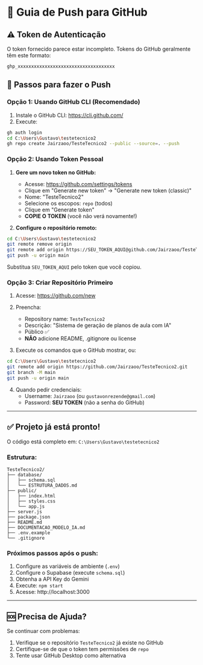 # 🚀 Guia de Push para GitHub

## ⚠️ Token de Autenticação

O token fornecido parece estar incompleto. Tokens do GitHub geralmente têm este formato:
```
ghp_xxxxxxxxxxxxxxxxxxxxxxxxxxxxxxxxxxxx
```

## 📝 Passos para fazer o Push

### Opção 1: Usando GitHub CLI (Recomendado)

1. Instale o GitHub CLI: https://cli.github.com/
2. Execute:
```bash
gh auth login
cd C:\Users\Gustavo\testetecnico2
gh repo create Jairzaoo/TesteTecnico2 --public --source=. --push
```

### Opção 2: Usando Token Pessoal

1. **Gere um novo token no GitHub:**
   - Acesse: https://github.com/settings/tokens
   - Clique em "Generate new token" → "Generate new token (classic)"
   - Nome: "TesteTecnico2"
   - Selecione os escopos: `repo` (todos)
   - Clique em "Generate token"
   - **COPIE O TOKEN** (você não verá novamente!)

2. **Configure o repositório remoto:**
```bash
cd C:\Users\Gustavo\testetecnico2
git remote remove origin
git remote add origin https://SEU_TOKEN_AQUI@github.com/Jairzaoo/TesteTecnico2.git
git push -u origin main
```

Substitua `SEU_TOKEN_AQUI` pelo token que você copiou.

### Opção 3: Criar Repositório Primeiro

1. Acesse: https://github.com/new
2. Preencha:
   - Repository name: `TesteTecnico2`
   - Descrição: "Sistema de geração de planos de aula com IA"
   - Público ✅
   - **NÃO** adicione README, .gitignore ou license

3. Execute os comandos que o GitHub mostrar, ou:
```bash
cd C:\Users\Gustavo\testetecnico2
git remote add origin https://github.com/Jairzaoo/TesteTecnico2.git
git branch -M main
git push -u origin main
```

4. Quando pedir credenciais:
   - Username: `Jairzaoo` (ou `gustavonrezende@gmail.com`)
   - Password: **SEU TOKEN** (não a senha do GitHub)

---

## ✅ Projeto já está pronto!

O código está completo em: `C:\Users\Gustavo\testetecnico2`

### Estrutura:
```
TesteTecnico2/
├── database/
│   ├── schema.sql
│   └── ESTRUTURA_DADOS.md
├── public/
│   ├── index.html
│   ├── styles.css
│   └── app.js
├── server.js
├── package.json
├── README.md
├── DOCUMENTACAO_MODELO_IA.md
├── .env.example
└── .gitignore
```

### Próximos passos após o push:

1. Configure as variáveis de ambiente (`.env`)
2. Configure o Supabase (execute `schema.sql`)
3. Obtenha a API Key do Gemini
4. Execute: `npm start`
5. Acesse: http://localhost:3000

---

## 🆘 Precisa de Ajuda?

Se continuar com problemas:
1. Verifique se o repositório `TesteTecnico2` já existe no GitHub
2. Certifique-se de que o token tem permissões de `repo`
3. Tente usar GitHub Desktop como alternativa
